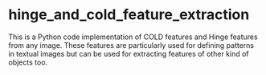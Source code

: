 # hinge_and_cold_feature_extraction
This is a Python code implementation of COLD features and Hinge features from any image. These features are particularly used for defining patterns in textual images but can be used for extracting features of other kind of objects too.  
